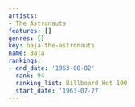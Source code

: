 ```yaml
---
artists:
- The Astronauts
features: []
genres: []
key: baja-the-astronauts
name: Baja
rankings:
- end_date: '1963-08-02'
  rank: 94
  ranking_list: Billboard Hot 100
  start_date: '1963-07-27'
---
```


